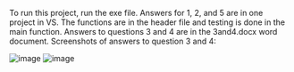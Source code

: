 To run this project, run the exe file.
Answers for 1, 2, and 5 are in one project in VS. The functions are in the header file and testing is done in the main function.
Answers to questions 3 and 4 are in the 3and4.docx word document.
Screenshots of answers to question 3 and 4:

![image](https://user-images.githubusercontent.com/90816235/205978437-40f49ab5-3dc9-4a5f-8e24-5a82862ec9f9.png)
![image](https://user-images.githubusercontent.com/90816235/205978560-2b2fcdab-8af8-4fda-a2f0-84e905308064.png)
